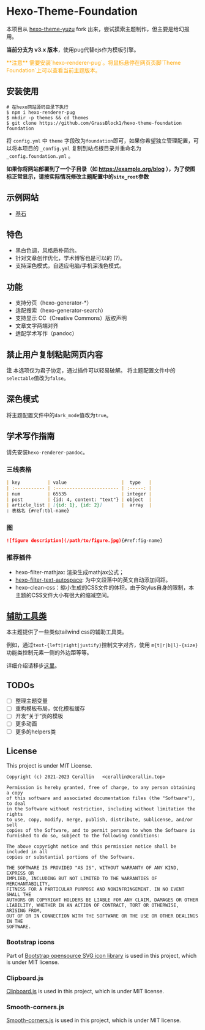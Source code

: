 # Hexo-Theme-Foundation
本项目从 [hexo-theme-yuzu](https://github.com/Cerallin/hexo-theme-yuzu) fork 出来，尝试摸索主题制作，但主要是给幻报用。

**当前分支为 v3.x 版本**，使用pug代替ejs作为模板引擎。


<div style="color: orange">
  **注意** 需要安装`hexo-renderer-pug`。将鼠标悬停在网页页脚`Theme Foundation`上可以查看当前主题版本。
</div>

## 安装使用

```shell
# 在hexo网站源码目录下执行
$ npm i hexo-renderer-pug
$ mkdir -p themes && cd themes
$ git clone https://github.com/GrassBlock1/hexo-theme-foundation foundation
```

将 `config.yml` 中 `theme` 字段改为`foundation`即可，如果你希望独立管理配置，可以将本项目的 `_config.yml` 复制到站点根目录并重命名为 `_config.foundation.yml` 。

**如果你将网站部署到了一个子目录（如 https://example.org/blog ），为了使图标正常显示，请按实际情况修改主题配置中的`site_root`参数**

## 示例网站

- [基石](https://sci-fic.xyz)


## 特色
- 黑白色调，风格质朴简约。
- 针对文章创作优化，学术博客也是可以的 (?)。
- 支持深色模式，自适应电脑/手机深浅色模式。

## 功能
- 支持分页（hexo-generator-*）
- 适配搜索（hexo-generator-search）
- 支持显示 CC（Creative Commons）版权声明
- 文章文字两端对齐
- 适配学术写作（pandoc）

## 禁止用户复制粘贴网页内容

**注** 本选项仅为君子协定，通过插件可以轻易破解。
将主题配置文件中的`selectable`值改为`false`。

## 深色模式

将主题配置文件中的`dark_mode`值改为`true`。

## 学术写作指南

请先安装`hexo-renderer-pandoc`。

### 三线表格

```md
| key          | value                    |  type   |
| :----------- | :----------------------- | :-----: |
| num          | 65535                    | integer |
| post         | {id: 4, content: "text"} | object  |
| article_list | [{id: 1}, {id: 2}]       |  array  |
: 表格名 {#ref:tbl-name}
```

### 图

```md
![figure description](/path/to/figure.jpg){#ref:fig-name}
```

### 推荐插件

- hexo-filter-mathjax: 渲染生成mathjax公式；
- [hexo-filter-text-autospace](https://github.com/cerallin/hexo-filter-text-autospace): 为中文段落中的英文自动添加间距。
- hexo-clean-css：缩小生成的CSS文件的体积。由于Stylus自身的限制，本主题的CSS文件大小有很大的缩减空间。

## [辅助工具类](./docs/helpers.md)

本主题提供了一些类似tailwind css的辅助工具类。

例如，通过`text-{left|right|justify}`控制文字对齐，使用 `m{t|r|b|l}-{size}` 功能类控制元素一侧的外边距等等。

详细介绍请移步[这里](./docs/helpers.md)。

## TODOs

- [ ] 整理主题变量
- [ ] 重构模板布局，优化模板缓存
- [ ] 开发“关于”页的模板
- [ ] 更多动画
- [ ] 更多的helpers类

## License

This project is under MIT License.

    Copyright (c) 2021-2023 Cerallin   <cerallin@cerallin.top>

    Permission is hereby granted, free of charge, to any person obtaining a copy
    of this software and associated documentation files (the "Software"), to deal
    in the Software without restriction, including without limitation the rights
    to use, copy, modify, merge, publish, distribute, sublicense, and/or sell
    copies of the Software, and to permit persons to whom the Software is
    furnished to do so, subject to the following conditions:

    The above copyright notice and this permission notice shall be included in all
    copies or substantial portions of the Software.

    THE SOFTWARE IS PROVIDED "AS IS", WITHOUT WARRANTY OF ANY KIND, EXPRESS OR
    IMPLIED, INCLUDING BUT NOT LIMITED TO THE WARRANTIES OF MERCHANTABILITY,
    FITNESS FOR A PARTICULAR PURPOSE AND NONINFRINGEMENT. IN NO EVENT SHALL THE
    AUTHORS OR COPYRIGHT HOLDERS BE LIABLE FOR ANY CLAIM, DAMAGES OR OTHER
    LIABILITY, WHETHER IN AN ACTION OF CONTRACT, TORT OR OTHERWISE, ARISING FROM,
    OUT OF OR IN CONNECTION WITH THE SOFTWARE OR THE USE OR OTHER DEALINGS IN THE
    SOFTWARE.

### Bootstrap icons

Part of [Bootstrap opensource SVG icon library](https://github.com/twbs/icons) is used in this project, which is under MIT license.

### Clipboard.js

[Clipboard.js](https://github.com/zenorocha/clipboard.js) is used in this project, which is under MIT license.

### Smooth-corners.js

[Smooth-corners.js](https://github.com/wopian/smooth-corners) is used in this project, which is under MIT license.
